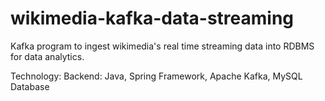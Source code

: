 # wikimedia-kafka-data-streaming
Kafka program to ingest wikimedia's real time streaming data into RDBMS for data analytics.

Technology:
Backend: Java, Spring Framework, Apache Kafka, MySQL Database
